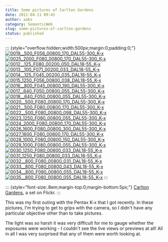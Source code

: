 ```yaml
---
title: Some pictures of Carlton Gardens
date: 2011-04-11 09:43
author: aabs
category: SemanticWeb
slug: some-pictures-of-carlton-gardens
status: published
---
```


::: {style="overflow:hidden;width:500px;margin:0;padding:0;"}
[![0019\_\_500\_F056\_00800\_170\_DAL55-300\_K-x](http://farm6.static.flickr.com/5142/5600420050_401f9960ae_s.jpg)](http://www.flickr.com/photos/aabs/5600420050/in/set-72157626328970361/ "0019__500_F056_00800_170_DAL55-300_K-x")[![0025\_2000\_F080\_00800\_170\_DAL55-300\_K-x](http://farm6.static.flickr.com/5066/5599843045_59ee817132_s.jpg)](http://www.flickr.com/photos/aabs/5599843045/in/set-72157626328970361/ "0025_2000_F080_00800_170_DAL55-300_K-x")[![0012\_\_125\_F080\_00200\_050\_DAL18-55\_K-x](http://farm6.static.flickr.com/5102/5599831159_85521434f3_s.jpg)](http://www.flickr.com/photos/aabs/5599831159/in/set-72157626328970361/ "0012__125_F080_00200_050_DAL18-55_K-x")[![0013\_\_100\_F071\_00200\_033\_DAL18-55\_K-x](http://farm6.static.flickr.com/5021/5600414698_561697efff_s.jpg)](http://www.flickr.com/photos/aabs/5600414698/in/set-72157626328970361/ "0013__100_F071_00200_033_DAL18-55_K-x")[![0014\_\_125\_F045\_00200\_035\_DAL18-55\_K-x](http://farm6.static.flickr.com/5063/5600415492_dbc0e92b33_s.jpg)](http://www.flickr.com/photos/aabs/5600415492/in/set-72157626328970361/ "0014__125_F045_00200_035_DAL18-55_K-x")[![0015\_1250\_F056\_00800\_038\_DAL18-55\_K-x](http://farm6.static.flickr.com/5066/5599833767_eed9f2af11_s.jpg)](http://www.flickr.com/photos/aabs/5599833767/in/set-72157626328970361/ "0015_1250_F056_00800_038_DAL18-55_K-x")
[![0016\_\_800\_F045\_00800\_190\_DAL55-300\_K-x](http://farm6.static.flickr.com/5308/5600417286_d4eaa1e549_s.jpg)](http://www.flickr.com/photos/aabs/5600417286/in/set-72157626328970361/ "0016__800_F045_00800_190_DAL55-300_K-x")[![0017\_\_640\_F050\_00800\_055\_DAL55-300\_K-x](http://farm6.static.flickr.com/5264/5600418268_fb7a967bda_s.jpg)](http://www.flickr.com/photos/aabs/5600418268/in/set-72157626328970361/ "0017__640_F050_00800_055_DAL55-300_K-x")[![0018\_\_640\_F050\_00800\_055\_DAL55-300\_K-x](http://farm6.static.flickr.com/5021/5599836489_67518a7db9_s.jpg)](http://www.flickr.com/photos/aabs/5599836489/in/set-72157626328970361/ "0018__640_F050_00800_055_DAL55-300_K-x")[![0020\_\_500\_F080\_00800\_170\_DAL55-300\_K-x](http://farm6.static.flickr.com/5303/5600420948_3fe1183ea8_s.jpg)](http://www.flickr.com/photos/aabs/5600420948/in/set-72157626328970361/ "0020__500_F080_00800_170_DAL55-300_K-x")[![0021\_\_500\_F080\_00800\_170\_DAL55-300\_K-x](http://farm6.static.flickr.com/5026/5600421838_05b4544948_s.jpg)](http://www.flickr.com/photos/aabs/5600421838/in/set-72157626328970361/ "0021__500_F080_00800_170_DAL55-300_K-x")[![0022\_\_500\_F080\_00800\_098\_DAL55-300\_K-x](http://farm6.static.flickr.com/5269/5599840185_c1ccf50570_s.jpg)](http://www.flickr.com/photos/aabs/5599840185/in/set-72157626328970361/ "0022__500_F080_00800_098_DAL55-300_K-x")
[![0023\_1250\_F080\_00800\_055\_DAL55-300\_K-x](http://farm6.static.flickr.com/5224/5599841111_448725f09e_s.jpg)](http://www.flickr.com/photos/aabs/5599841111/in/set-72157626328970361/ "0023_1250_F080_00800_055_DAL55-300_K-x")[![0024\_2000\_F080\_00800\_170\_DAL55-300\_K-x](http://farm6.static.flickr.com/5223/5599842027_1ce3c8718a_s.jpg)](http://www.flickr.com/photos/aabs/5599842027/in/set-72157626328970361/ "0024_2000_F080_00800_170_DAL55-300_K-x")[![0026\_1600\_F080\_00800\_300\_DAL55-300\_K-x](http://farm6.static.flickr.com/5067/5600426630_4bd0767cbc_s.jpg)](http://www.flickr.com/photos/aabs/5600426630/in/set-72157626328970361/ "0026_1600_F080_00800_300_DAL55-300_K-x")[![0027\_1600\_F080\_00800\_170\_DAL55-300\_K-x](http://farm6.static.flickr.com/5106/5599844635_73554c7f62_s.jpg)](http://www.flickr.com/photos/aabs/5599844635/in/set-72157626328970361/ "0027_1600_F080_00800_170_DAL55-300_K-x")[![0028\_1000\_F080\_00800\_150\_DAL55-300\_K-x](http://farm6.static.flickr.com/5064/5600428342_e7962a5f36_s.jpg)](http://www.flickr.com/photos/aabs/5600428342/in/set-72157626328970361/ "0028_1000_F080_00800_150_DAL55-300_K-x")[![0029\_1000\_F080\_00800\_055\_DAL55-300\_K-x](http://farm6.static.flickr.com/5227/5599846329_afd2966d78_s.jpg)](http://www.flickr.com/photos/aabs/5599846329/in/set-72157626328970361/ "0029_1000_F080_00800_055_DAL55-300_K-x")
[![0030\_1250\_F080\_00800\_033\_DAL18-55\_K-x](http://farm6.static.flickr.com/5070/5600429980_d46fb1a5f4_s.jpg)](http://www.flickr.com/photos/aabs/5600429980/in/set-72157626328970361/ "0030_1250_F080_00800_033_DAL18-55_K-x")[![0031\_1250\_F080\_00800\_033\_DAL18-55\_K-x](http://farm6.static.flickr.com/5024/5599848101_8d85879a2e_s.jpg)](http://www.flickr.com/photos/aabs/5599848101/in/set-72157626328970361/ "0031_1250_F080_00800_033_DAL18-55_K-x")[![0032\_\_800\_F080\_00800\_031\_DAL18-55\_K-x](http://farm6.static.flickr.com/5067/5599848899_22d435e35a_s.jpg)](http://www.flickr.com/photos/aabs/5599848899/in/set-72157626328970361/ "0032__800_F080_00800_031_DAL18-55_K-x")[![0033\_\_800\_F080\_00800\_043\_DAL18-55\_K-x](http://farm6.static.flickr.com/5105/5599849707_a216420f0c_s.jpg)](http://www.flickr.com/photos/aabs/5599849707/in/set-72157626328970361/ "0033__800_F080_00800_043_DAL18-55_K-x")[![0034\_\_800\_F080\_00800\_055\_DAL18-55\_K-x](http://farm6.static.flickr.com/5145/5599850517_3fe4c0f9a6_s.jpg)](http://www.flickr.com/photos/aabs/5599850517/in/set-72157626328970361/ "0034__800_F080_00800_055_DAL18-55_K-x")[![0035\_\_800\_F080\_00800\_055\_DAL18-55\_K-x](http://farm6.static.flickr.com/5224/5600434148_73e80bea68_s.jpg)](http://www.flickr.com/photos/aabs/5600434148/in/set-72157626328970361/ "0035__800_F080_00800_055_DAL18-55_K-x")
:::

::: {style="font-size:.8em;margin-top:0;margin-bottom:5px;"}
[Carlton Gardens](http://www.flickr.com/photos/aabs/sets/72157626328970361/), a set on Flickr.
:::

This was my first outing with the Pentax K-x that I got recently. In these pictures, I'm trying to get to grips with the camera, so I didn't have any particular objective other than to take pictures.

The light was so harsh it was very difficult for me to gauge whether the exposures were working - I couldn't see the live views or previews at all! All in all I was very surprised that any of them were worth looking at.
